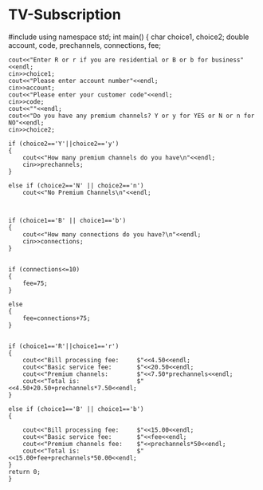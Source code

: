 # TV-Subscription



#include <iostream>
using namespace std;
int main()
{
    char choice1, choice2;
    double account, code, prechannels, connections, fee;

    cout<<"Enter R or r if you are residential or B or b for business"<<endl;
    cin>>choice1;
    cout<<"Please enter account number"<<endl;
    cin>>account;
    cout<<"Please enter your customer code"<<endl;
    cin>>code;
    cout<<""<<endl;
    cout<<"Do you have any premium channels? Y or y for YES or N or n for NO"<<endl;
    cin>>choice2;

    if (choice2=='Y'||choice2=='y')
    {
        cout<<"How many premium channels do you have\n"<<endl;
        cin>>prechannels;
    }

    else if (choice2=='N' || choice2=='n')
        cout<<"No Premium Channels\n"<<endl;



    if (choice1=='B' || choice1=='b')
    {
        cout<<"How many connections do you have?\n"<<endl;
        cin>>connections;
    }


    if (connections<=10)
    {
        fee=75;
    }

    else 
    {
        fee=connections+75;
    }


    if (choice1=='R'||choice1=='r')
    {
        cout<<"Bill processing fee:     $"<<4.50<<endl;
        cout<<"Basic service fee:       $"<<20.50<<endl;
        cout<<"Premium channels:        $"<<7.50*prechannels<<endl;
        cout<<"Total is:                $"<<4.50+20.50+prechannels*7.50<<endl;
    }

    else if (choice1=='B' || choice1=='b')
    {

        cout<<"Bill processing fee:     $"<<15.00<<endl;
        cout<<"Basic service fee:       $"<<fee<<endl;
        cout<<"Premium channels fee:    $"<<prechannels*50<<endl;
        cout<<"Total is:                $"<<15.00+fee+prechannels*50.00<<endl;
    }
    return 0;
    }

